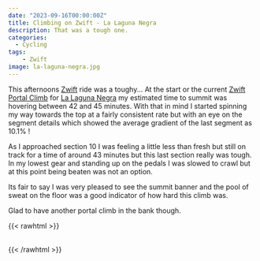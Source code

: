 ```yaml
---
date: "2023-09-16T00:00:00Z"
title: Climbing on Zwift - La Laguna Negra
description: That was a tough one.
categories:
  - Cycling
tags:
    - Zwift
image: la-laguna-negra.jpg
---
```

This afternoons [Zwift](https://www.zwift.com) ride was a toughy... At the start or the current [Zwift Portal Climb](https://www.zwift.com/uk/events/series/zwift-climb-portal) for [La Laguna Negra](https://whatsonzwift.com/climb-portal/la-laguna-negra) my estimated time to summit was hovering between 42 and 45 minutes. With that in mind I started spinning my way towards the top at a fairly consistent rate but with an eye on the segment details which showed the average gradient of the last segment as 10.1% !

As I approached section 10 I was feeling a little less than fresh but still on track for a time of around 43 minutes but this last section really was tough. In my lowest gear and standing up on the pedals I was slowed to crawl but at this point being beaten was not an option. 

Its fair to say I was very pleased to see the summit banner and the pool of sweat on the floor was a good indicator of how hard this climb was. 

Glad to have another portal climb in the bank though.

{{< rawhtml >}}    
    <!-- html codes here-->  
    <div class="strava-embed-placeholder" data-embed-type="activity" data-embed-id="9860886676"></div><script src="https://strava-embeds.com/embed.js"></script>
{{< /rawhtml >}}
